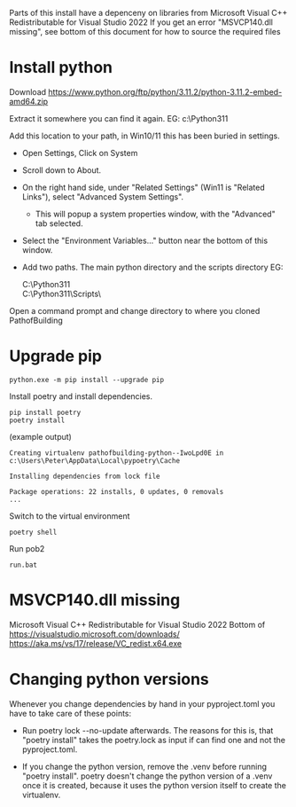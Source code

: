 Parts of this install have a depenceny on libraries from Microsoft Visual C++ Redistributable for Visual Studio 2022
If you get an error "MSVCP140.dll missing",  see bottom of this document for how to source the required files

# Install python
Download https://www.python.org/ftp/python/3.11.2/python-3.11.2-embed-amd64.zip

Extract it somewhere you can find it again. EG: c:\Python311

Add this location to your path, in Win10/11 this has been buried in settings.
- Open Settings, Click on System
- Scroll down to About. 
- On the right hand side, under "Related Settings" (Win11 is "Related Links"), select "Advanced System Settings".
    -	This will popup a system properties window, with the "Advanced" tab selected.
- Select the "Environment Variables..." button near the bottom of this window.
- Add two paths. The main python directory and the scripts directory
EG:

	C:\Python311\
	C:\Python311\Scripts\

Open a command prompt and change directory to where you cloned PathofBuilding

# Upgrade pip
```shell
python.exe -m pip install --upgrade pip
```

Install poetry and install dependencies.
```shell
pip install poetry
poetry install
```
(example output)

	Creating virtualenv pathofbuilding-python--IwoLpd0E in c:\Users\Peter\AppData\Local\pypoetry\Cache
	
	Installing dependencies from lock file

	Package operations: 22 installs, 0 updates, 0 removals
	...

Switch to the virtual environment
```shell
poetry shell
```

Run pob2
```shell
run.bat
```


# MSVCP140.dll missing
Microsoft Visual C++ Redistributable for Visual Studio 2022
Bottom of https://visualstudio.microsoft.com/downloads/
https://aka.ms/vs/17/release/VC_redist.x64.exe





# Changing python versions
Whenever you change dependencies by hand in your pyproject.toml you have to take care of these points:

-    Run poetry lock --no-update afterwards. The reasons for this is, that "poetry install" takes the poetry.lock as input if can find one and not the pyproject.toml.

-    If you change the python version, remove the .venv before running "poetry install". poetry doesn't change the python version of a .venv once it is created, because it uses the python version itself to create the virtualenv.
